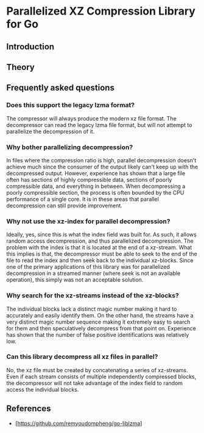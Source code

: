 
# Parallelized XZ Compression Library for Go #

## Introduction ##

## Theory ##

## Frequently asked questions ##

### Does this support the legacy lzma format? ###
The compressor will always produce the modern xz file format. The decompressor can read the legacy lzma file format, but will not attempt to parallelize the decompression of it.

### Why bother parallelizing decompression? ###
In files where the compression ratio is high, parallel decompression doesn't achieve much since the consumer of the output likely can't keep up with the decompressed output. However, experience has shown that a large file often has sections of highly compressible data, sections of poorly compressible data, and everything in between. When decompressing a poorly compressible section, the process is often bounded by the CPU performance of a single core. It is in these areas that parallel decompression can still provide improvement.

### Why not use the xz-index for parallel decompression? ###
Ideally, yes, since this is what the index field was built for. As such, it allows random access decompression, and thus parallelized decompression. The problem with the index is that it is located at the end of a xz-stream. What this implies is that, the decompressor must be able to seek to the end of the file to read the index and then seek back to the individual xz-blocks. Since one of the primary applications of this library was for parallelized decompression in a streamed manner (where seek is not an available operation), this simply was not an acceptable solution.

### Why search for the xz-streams instead of the xz-blocks? ###
The individual blocks lack a distinct magic number making it hard to accurately and easily identify them. On the other hand, the streams have a very distinct magic number sequence making it extremely easy to search for them and then speculatively decompress from that point on. Experience has shown that the number of false positive identifications was relatively low.

### Can this library decompress all xz files in parallel? ###
No, the xz file must be created by concatenating a series of xz-streams. Even if each stream consists of multiple independently compressed blocks, the decompressor will not take advantage of the index field to random access the individual blocks.

## References ##

* [https://github.com/remyoudompheng/go-liblzma]
